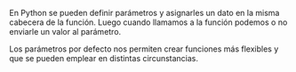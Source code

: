 En Python se pueden definir parámetros y asignarles un dato en la misma cabecera de la función. Luego cuando llamamos a la función podemos o no enviarle un valor al parámetro.

Los parámetros por defecto nos permiten crear funciones más flexibles y que se pueden emplear en distintas circunstancias.
